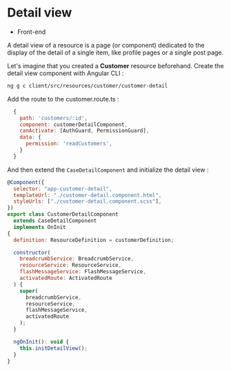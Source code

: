 # Detail view

- Front-end

A detail view of a resource is a page (or component) dedicated to the display of the detail of a single item, like profile pages or a single post page.

Let's imagine that you created a **Customer** resource beforehand. Create the detail view component with Angular CLI :

```bash
ng g c client/src/resources/customer/customer-detail
```

Add the route to the customer.route.ts :

```js
  {
    path: 'customers/:id',
    component: customerDetailComponent,
    canActivate: [AuthGuard, PermissionGuard],
    data: {
      permission: 'readCustomers',
    }
  }
```

And then extend the `CaseDetailComponent` and initialize the detail view :

```js
@Component({
  selector: "app-customer-detail",
  templateUrl: "./customer-detail.component.html",
  styleUrls: ["./customer-detail.component.scss"],
})
export class CustomerDetailComponent
  extends CaseDetailComponent
  implements OnInit
{
  definition: ResourceDefinition = customerDefinition;

  constructor(
    breadcrumbService: BreadcrumbService,
    resourceService: ResourceService,
    flashMessageService: FlashMessageService,
    activatedRoute: ActivatedRoute
  ) {
    super(
      breadcrumbService,
      resourceService,
      flashMessageService,
      activatedRoute
    );
  }

  ngOnInit(): void {
    this.initDetailView();
  }
}
```
